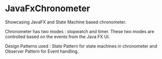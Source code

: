 # JavaFxChronometer

Showcasing JavaFX and State Machine based chronometer. 

Chronometer has two modes : stopwatch and timer. These two modes are controlled based on the events from the Java FX UI.

Design Patterns used : 
  State Pattern for state machines in chronometer and 
  Observer Pattern for Event handling. 

